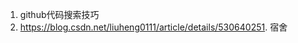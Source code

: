<attachment contentEditable="false" data-atts="%5B%5D" data-aid=".atts-d5638396-d540-41a0-96f0-6cff95e37b3b"></attachment>
1. github代码搜索技巧
2. https://blog.csdn.net/liuheng0111/article/details/530640251. 宿舍